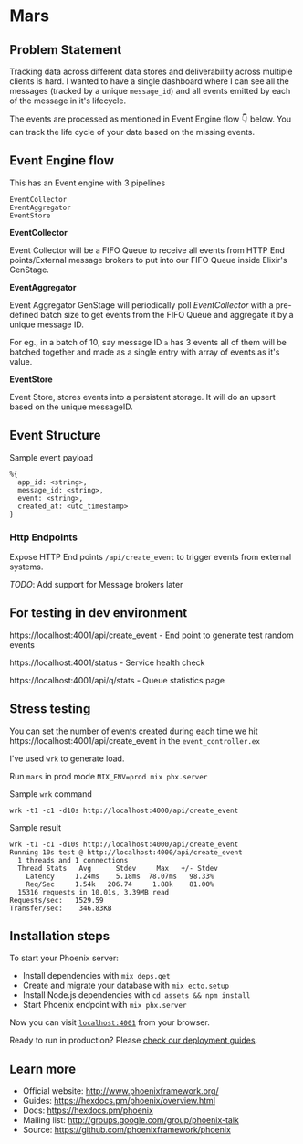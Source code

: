 # Mars

## Problem Statement

Tracking data across different data stores and deliverability across multiple clients is hard. I wanted to have a single dashboard where I can see all the messages (tracked by a unique `message_id`) and all events emitted by each of the message in it's lifecycle. 

The events are processed as mentioned in Event Engine flow 👇 below. You can track the life cycle of your data based on the missing events.

## Event Engine flow

This has an Event engine with 3 pipelines

```
EventCollector
EventAggregator
EventStore
```

**EventCollector**

Event Collector will be a FIFO Queue to receive all events from HTTP End points/External message brokers to put into our FIFO Queue inside Elixir's GenStage.

**EventAggregator**

Event Aggregator GenStage will periodically poll *EventCollector* with a pre-defined batch size to get events from the FIFO Queue and aggregate it by a unique message ID. 

For eg., in a batch of 10, say message ID `a` has 3 events all of them will be batched together and made as a single entry with array of events as it's value. 

**EventStore**

Event Store, stores events into a persistent storage. It will do an upsert based on the unique messageID. 

## Event Structure

Sample event payload

```
%{
  app_id: <string>,
  message_id: <string>,
  event: <string>,
  created_at: <utc_timestamp>
}
```

### Http Endpoints

Expose HTTP End points `/api/create_event` to trigger events from external systems.

*TODO*: Add support for Message brokers later

## For testing in dev environment

https://localhost:4001/api/create_event - End point to generate test random events

https://localhost:4001/status - Service health check

https://localhost:4001/api/q/stats - Queue statistics page

## Stress testing

You can set the number of events created during each time we hit https://localhost:4001/api/create_event in the `event_controller.ex`

I've used `wrk` to generate load.

Run `mars` in prod mode `MIX_ENV=prod mix phx.server`

Sample `wrk` command

`wrk -t1 -c1 -d10s http://localhost:4000/api/create_event`

Sample result

```
wrk -t1 -c1 -d10s http://localhost:4000/api/create_event
Running 10s test @ http://localhost:4000/api/create_event
  1 threads and 1 connections
  Thread Stats   Avg      Stdev     Max   +/- Stdev
    Latency     1.24ms    5.18ms  78.07ms   98.33%
    Req/Sec     1.54k   206.74     1.88k    81.00%
  15316 requests in 10.01s, 3.39MB read
Requests/sec:   1529.59
Transfer/sec:    346.83KB
```

## Installation steps

To start your Phoenix server:

  * Install dependencies with `mix deps.get`
  * Create and migrate your database with `mix ecto.setup`
  * Install Node.js dependencies with `cd assets && npm install`
  * Start Phoenix endpoint with `mix phx.server`

Now you can visit [`localhost:4001`](http://localhost:4001) from your browser.

Ready to run in production? Please [check our deployment guides](https://hexdocs.pm/phoenix/deployment.html).

## Learn more

  * Official website: http://www.phoenixframework.org/
  * Guides: https://hexdocs.pm/phoenix/overview.html
  * Docs: https://hexdocs.pm/phoenix
  * Mailing list: http://groups.google.com/group/phoenix-talk
  * Source: https://github.com/phoenixframework/phoenix
